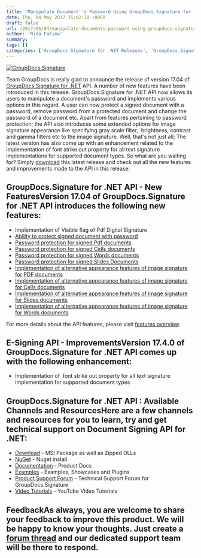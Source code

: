 ```yaml
---
title: 'Manipulate Document''s Password Using GroupDocs.Signature for .NET 17.4.0'
date: Thu, 04 May 2017 15:02:18 +0000
draft: false
url: /2017/05/04/manipulate-documents-password-using-groupdocs.signature-.net-17.4/
author: 'Rida Fatima'
summary: ''
tags: []
categories: ['GroupDocs.Signature for .NET Releases', 'GroupDocs.Signature Product Family']
---
```


[![GroupDocs.Signature](http://blog.groupdocs.com/wp-content/uploads/sites/4/2016/07/groupdocs-signature-net.png)](https://www.groupdocs.com/products/signature/net)

Team GroupDocs is really glad to announce the release of version 17.04 of [GroupDocs.Signature for .NET](https://www.groupdocs.com/products/signature/net) API. A number of new features have been introduced in this release. GroupDocs.Signature for .NET API now allows its users to manipulate a document's password and implements various options in this regard. A user can now protect a signed document with a password, remove password from a protected document and change the password of a document etc. Apart from features pertaining to password protection; the API also introduces some extended options for image signature appearance like specifying gray scale filter,  brightness, contrast and gamma filters etc to the image signature. Well, that's not just all; The latest version has also come up with an enhancement related to the implementation of font strike out property for all text signature implementations for supported document types. So what are you waiting for? Simply [download](https://downloads.groupdocs.com/signature/net/new-releases/groupdocs.signature-for-.net-17.4.0/) this latest release and check out all the new features and improvements made to the API in this release.

## GroupDocs.Signature for .NET API - New FeaturesVersion 17.04 of GroupDocs.Signature for .NET API introduces the following new features:

*   Implementation of Visible flag of Pdf Digital Signature
*   [Ability to protect signed document with password](https://docs.groupdocs.com/signature/net)
*   [Password protection for signed Pdf documents](https://docs.groupdocs.com/signature/net)
*   [Password protection for signed Cells documents](https://docs.groupdocs.com/signature/net)
*   [Password protection for signed Words documents](https://docs.groupdocs.com/signature/net)
*   [Password protection for signed Slides Documents](https://docs.groupdocs.com/signature/net)
*   [Implementation of alternative appearance features of image signature for PDF documents](https://docs.groupdocs.com/signature/net)
*   [Implementation of alternative appearance features of image signature for Cells documents](https://docs.groupdocs.com/signature/net)
*   [Implementation of alternative appearance features of image signature for Slides documents](https://docs.groupdocs.com/signature/net)
*   [Implementation of alternative appearance features of image signature for Words documents](https://docs.groupdocs.com/signature/net)

For more details about the API features, please visit [features overview](https://docs.groupdocs.com/display/signaturenet/Features+Overview).

## E-Signing API - ImprovementsVersion 17.4.0 of GroupDocs.Signature for .NET API comes up with the following enhancement:

*   Implementation of  font strike out property for all text signature implementation for supported document types

## GroupDocs.Signature for .NET API : Available Channels and ResourcesHere are a few channels and resources for you to learn, try and get technical support on **Document Signing API for .NET**:

*   [Download](http://www.groupdocs.com/downloads/signature/net "GroupDocs.Signature for .NET Downloads") - MSI Package as well as Zipped DLLs
*   [NuGet](https://www.nuget.org/packages/groupdocs-signature-dotnet/17.4.0 "GroupDocs.Signature for .NET NuGet") - Nuget install
*   [Documentation](https://docs.groupdocs.com/display/signaturenet/Home "Signing API Documentation") - Product Docs
*   [Examples](https://github.com/groupdocs-signature/GroupDocs.Signature-for.NET "Signing API Examples") - Examples, Showcases and Plugins
*   [Product Support Forum](http://www.groupdocs.com/Community/forums/groupdocs.signature-product-family/6/showforum.aspx "GroupDocs.Signature for .NET Support forum") \- Technical Support Forum for GroupDocs.Signature
*   [Video Tutorials](https://www.youtube.com/channel/UCXfvjjoMbyvpUlzD4A7oBuA "GroupDocs.Signature for .NET tutorials") \- YouTube Video Tutorials

## FeedbackAs always, you are welcome to share your feedback to improve this product. We will be happy to know your thoughts. Just create a [forum thread](http://www.groupdocs.com/Community/forums/groupdocs.signature-product-family/6/showforum.aspx) and our dedicated support team will be there to respond.




